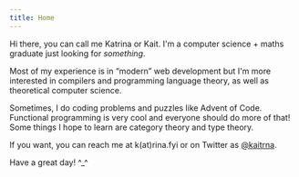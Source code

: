 ```yaml
---
title: Home
---
```


Hi there, you can call me Katrina or Kait. I'm a computer science + maths graduate just looking for _something_.

Most of my experience is in &ldquo;modern&rdquo; web development but I'm more
interested in compilers and programming language theory, as well as
theoretical computer science.

Sometimes, I do coding problems and puzzles like Advent of Code.
Functional programming is very cool and everyone should do more of that!
Some things I hope to learn are category theory and type theory.

If you want, you can reach me at k(at)rina.fyi or on Twitter as [\@kaitrna](https://twitter.com/kaitrna).

Have a great day! ^_^
